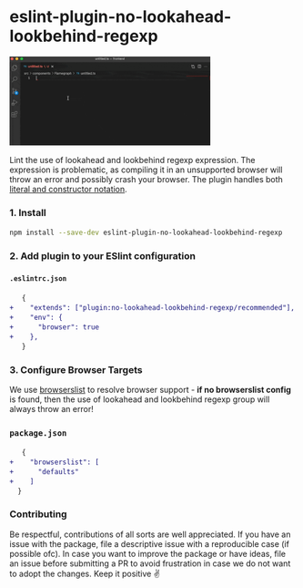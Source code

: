 
eslint-plugin-no-lookahead-lookbehind-regexp
==============================
<img src="https://github.com/JonasBa/eslint-plugin-no-lookahead-lookbehind-regexp/blob/main/example.gif?raw=true" width="70%"/>

Lint the use of lookahead and lookbehind regexp expression. The expression is problematic, as compiling it in an unsupported browser will throw an error and possibly crash your browser. The plugin handles both [literal and constructor notation](https://developer.mozilla.org/en-US/docs/Web/JavaScript/Reference/Global_Objects/RegExp/RegExp#literal_notation_and_constructor).

### 1. Install

```bash
npm install --save-dev eslint-plugin-no-lookahead-lookbehind-regexp
```

### 2. Add plugin to your ESlint configuration

#### `.eslintrc.json`

```diff
   {
+    "extends": ["plugin:no-lookahead-lookbehind-regexp/recommended"],
+    "env": {
+      "browser": true
+    },
   }
```

### 3. Configure Browser Targets

We use [browserslist](https://github.com/browserslist/browserslist) to resolve browser support - **if no browserslist config** is found, then the use of lookahead and lookbehind regexp group will always throw an error!

### `package.json`

```diff
   {
+    "browserslist": [
+      "defaults"
+    ]
  }
```

### Contributing

Be respectful, contributions of all sorts are well appreciated. If you have an issue with the package, file a descriptive issue with a reproducible case (if possible ofc). In case you want to improve the package or have ideas, file an issue before submitting a PR to avoid frustration in case we do not want to adopt the changes. Keep it positive ✌️
